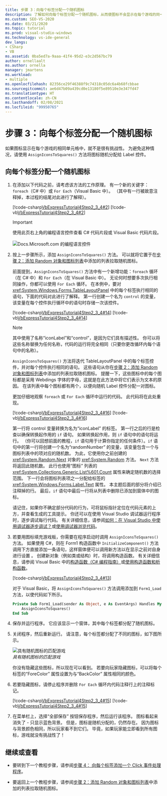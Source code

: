 ```yaml
---
title: 步骤 3：向每个标签分配一个随机图标
description: 了解如何向每个标签分配一个随机图标，从而使图标不会显示在每个游戏的同一单元格中。
ms.custom: SEO-VS-2020
ms.date: 03/21/2020
ms.topic: tutorial
ms.prod: visual-studio-windows
ms.technology: vs-ide-general
dev_langs:
- CSharp
- VB
ms.assetid: 0ba5ed7a-9aaa-41f4-95d2-e3c2d567bc79
author: ornellaalt
ms.author: ornella
manager: jmartens
ms.workload:
- multiple
ms.openlocfilehash: 82356ce29f46388f9c74318c05dc6a4b68fcbbae
ms.sourcegitcommit: ae6d47b09a439cd0e13180f5e89510e3e347fd47
ms.translationtype: HT
ms.contentlocale: zh-CN
ms.lasthandoff: 02/08/2021
ms.locfileid: "99950765"
---
```

# <a name="step-3-assign-a-random-icon-to-each-label"></a>步骤 3：向每个标签分配一个随机图标

如果图标显示在每个游戏的相同单元格中，就不是很有挑战性。 为避免这种情况，请使用 `AssignIconsToSquares()` 方法将图标随机分配给 Label 控件。

## <a name="to-assign-a-random-icon-to-each-label"></a>向每个标签分配一个随机图标

1. 在添加以下代码之前，请考虑该方法的工作原理。 有一个新的关键字：`foreach`（C# 中）或 `For Each`（Visual Basic 中）。 （其中有一行被故意注释掉，本过程的结尾对此进行了解释）。

     [!code-csharp[VbExpressTutorial4Step2_3_4#2](../ide/codesnippet/CSharp/step-3-assign-a-random-icon-to-each-label_1.cs)]
     [!code-vb[VbExpressTutorial4Step2_3_4#2](../ide/codesnippet/VisualBasic/step-3-assign-a-random-icon-to-each-label_1.vb)]

      > [!IMPORTANT]
      > 使用此页右上角的编程语言控件查看 C# 代码片段或 Visual Basic 代码片段。<br><br>![Docs.Microsoft.com 的编程语言控件](../ide/media/docs-programming-language-control.png)

2. 按上一步骤所示，添加 `AssignIconsToSquares()` 方法。 可以就将它置于在[步骤 2：添加 Random 对象和图标列表](../ide/step-2-add-a-random-object-and-a-list-of-icons.md)中添加的列表拉取随机图标。

     前面提到，`AssignIconsToSquares()` 方法中有一个新增功能：`foreach` 循环（在 C# 中）和 `For Each`（在 Visual Basic 中）。 无论何时想要多次执行相同操作，你都可以使用 `For Each` 循环。 在本例中，要对 <xref:System.Windows.Forms.TableLayoutPanel> 中的每个标签执行相同的语句，下面的代码对此进行了解释。 第一行创建一个名为 `control` 的变量，该变量在每个控件执行循环中的语句时存储一次该控件。

     [!code-csharp[VbExpressTutorial4Step2_3_4#14](../ide/codesnippet/CSharp/step-3-assign-a-random-icon-to-each-label_2.cs)]
     [!code-vb[VbExpressTutorial4Step2_3_4#14](../ide/codesnippet/VisualBasic/step-3-assign-a-random-icon-to-each-label_2.vb)]

    > [!NOTE]
    > 其中使用了名称“iconLabel”和“control”，是因为它们具有描述性。 你可以将这些名称替换为任何名称，代码的运行将完全相同（只要你更改循环内每个语句中的名称）。

     `AssignIconsToSquares()` 方法将迭代 TableLayoutPanel 中的每个标签控件，并对每个控件执行相同的语句。 这些语句从你在[步骤 2：添加 Random 对象和图标列表](../ide/step-2-add-a-random-object-and-a-list-of-icons.md)中添加的列表拉取随机图标。 提醒一下，这些图标中的每个图标都是采用 Webdings 字体的字母，这就是在此方法中将它们表示为文本的原因。 在该列表中每个图标都有两个，以便向随机 Label 控件分配一对图标。

     更加仔细地观察 `foreach` 或 `For Each` 循环中运行的代码。 此代码将在此处重现。

     [!code-csharp[VbExpressTutorial4Step2_3_4#16](../ide/codesnippet/CSharp/step-3-assign-a-random-icon-to-each-label_3.cs)]
     [!code-vb[VbExpressTutorial4Step2_3_4#16](../ide/codesnippet/VisualBasic/step-3-assign-a-random-icon-to-each-label_3.vb)]

     第一行将 control  变量转换为名为“iconLabel”  的标签。 第一行之后的行是检查以确保转换起作用的 `if` 语句。 如果转换起作用，则 `if` 语句中的语句将运行。 （你可以回想前面的教程，`if` 语句用于计算你指定的任何条件）。`if` 语句中的第一行将创建一个名为“randomNumber”  的变量，该变量包含一个与图标列表中的项对应的随机数。 为此，它使用你之前创建的 <xref:System.Random.Next> 对象的 <xref:System.Random> 方法。 `Next` 方法将返回此随机数。 此行也使用“图标”  列表的 <xref:System.Collections.Generic.List%601.Count> 属性来确定随机数的选择范围。 下一行会将图标列表项之一分配给标签的 <xref:System.Windows.Forms.Label.Text> 属性。 本主题后面的部分将介绍已注释掉的行。 最后，`if` 语句中最后一行将从列表中删除已添加到窗体中的图标。

     请记住，如果你不确定部分代码的行为，可将鼠标指针定位在代码元素的上方，并查看生成的工具提示。 你还可以在使用 Visual Studio 调试器运行程序时，逐步调试每行代码。 有关详细信息，请参阅[如何：在 Visual Studio 中使用调试器逐步调试？](https://msdn.microsoft.com/vstudio/ee672313.aspx)或[使用调试器浏览代码](../debugger/navigating-through-code-with-the-debugger.md)。

3. 若要用图标填充游戏板，你需要在程序启动时调用 `AssignIconsToSquares()` 方法。 如果使用 C#，则在 Form1 构造函数中 `InitializeComponent()` 方法调用下方直接添加一条语句，这样窗体便可以调用新方法以在显示之前对自身进行设置   。 创建新对象（例如类或结构）时，将调用构造函数。 有关详细信息，请参阅 Visual Basic 中的[构造函数（C# 编程指南）](/dotnet/csharp/programming-guide/classes-and-structs/constructors)或[使用构造函数和析构函数](/previous-versions/visualstudio/visual-studio-2008/2z08e49e\(v\=vs.90\))。

     [!code-csharp[VbExpressTutorial4Step2_3_4#13](../ide/codesnippet/CSharp/step-3-assign-a-random-icon-to-each-label_4.cs)]

     对于 Visual Basic，将 `AssignIconsToSquares()` 方法调用添加到 `Form1_Load` 方法，以使代码如下所示。

    ```vb
    Private Sub Form1_Load(sender As Object, e As EventArgs) Handles MyBase.Load
        AssignIconsToSquares()
    End Sub
    ```

4. 保存并运行程序。 它应该显示一个窗体，其中每个标签都分配了随机图标。 

5. 关闭程序，然后重新运行。 请注意，每个标签都分配了不同的图标，如下图所示。 

     ![具有随机图标的匹配游戏](../ide/media/express_tut4step3.png)<br/>
*具有随机图标的匹配游戏*

     你没有隐藏这些图标，所以现在可以看到。 若要向玩家隐藏图标，可以将每个标签的“ForeColor”  属性设置为与“BackColor”  属性相同的颜色。

6. 若要隐藏图标，请停止程序并删除 `For Each` 循环内代码注释行上的注释标记。

     [!code-csharp[VbExpressTutorial4Step2_3_4#15](../ide/codesnippet/CSharp/step-3-assign-a-random-icon-to-each-label_5.cs)]
     [!code-vb[VbExpressTutorial4Step2_3_4#15](../ide/codesnippet/VisualBasic/step-3-assign-a-random-icon-to-each-label_5.vb)]

7. 在菜单栏上，选择“全部保存”  按钮保存程序，然后运行该程序。 图标看起来消失了 - 只显示蓝色背景。 但是，图标是随机分配的，仍然存在。 因为图标与背景颜色相同，所以玩家看不到它们。 毕竟，如果玩家能立即看到所有图标，游戏就没有挑战性了！

## <a name="to-continue-or-review"></a>继续或查看

- 要转到下一个教程步骤，请参阅[步骤 4：  向每个标签添加一个 Click 事件处理程序](../ide/step-4-add-a-click-event-handler-to-each-label.md)。

- 要返回上一个教程步骤，请参阅[步骤 2：添加 Random 对象和图标列表](../ide/step-2-add-a-random-object-and-a-list-of-icons.md)中添加的列表拉取随机图标。
